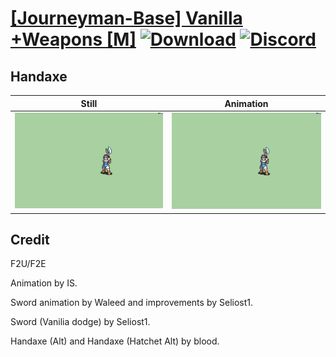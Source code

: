 # [\[Journeyman-Base\] Vanilla +Weapons \[M\]](./) [![Download](https://img.shields.io/badge/Download--red?style=social&logo=github)](https://minhaskamal.github.io/DownGit/#/home?url=https://github.com/Klokinator/FE-Repo/tree/main/Battle%20Animations%2FInfantry%20-%20(Axe)%20Fighters%20and%20Warriors%2F%5BJourneyman-Base%5D%20Vanilla%20%2BWeapons%20%5BM%5D%2F4.%20Handaxe%20(Hatchet%20Alt)) [![Discord](https://img.shields.io/badge/Discord--blue?style=social&logo=discord)](https://discord.gg/C7VNGnyTPA)

## Handaxe

| Still | Animation |
| :---: | :-------: |
| ![Handaxe still](./Handaxe_000.png) | ![Handaxe](./Handaxe.gif) |

## Credit

F2U/F2E

Animation by IS.

Sword animation by Waleed and improvements by Seliost1.

Sword (Vanilia dodge) by Seliost1.

Handaxe (Alt) and Handaxe (Hatchet Alt) by blood.


